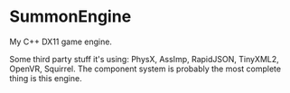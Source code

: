 # SummonEngine
My C++ DX11 game engine.

Some third party stuff it's using: PhysX, AssImp, RapidJSON, TinyXML2, OpenVR, Squirrel.
The component system is probably the most complete thing is this engine.
